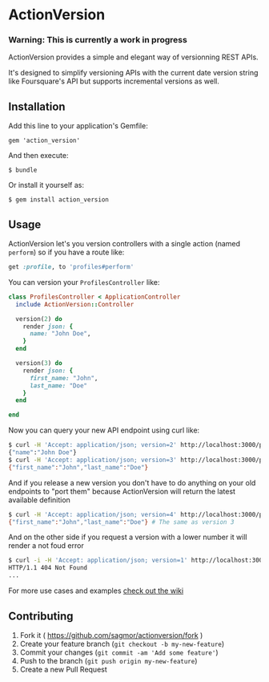 # ActionVersion

### Warning: This is currently a work in progress

ActionVersion provides a simple and elegant way of versionning REST APIs.

It's designed to simplify versioning APIs with the current date version string
like Foursquare's API but supports incremental versions as well.

## Installation

Add this line to your application's Gemfile:

    gem 'action_version'

And then execute:

    $ bundle

Or install it yourself as:

    $ gem install action_version

## Usage

ActionVersion let's you version controllers with a single action (named `perform`) 
so if you have a route like:

```ruby
get :profile, to 'profiles#perform'
```

You can version your `ProfilesController` like:

```ruby
class ProfilesController < ApplicationController
  include ActionVersion::Controller

  version(2) do
    render json: {
      name: "John Doe",
    }
  end

  version(3) do
    render json: {
      first_name: "John",
      last_name: "Doe"
    }
  end

end
```

Now you can query your new API endpoint using curl like:

```bash
$ curl -H 'Accept: application/json; version=2' http://localhost:3000/profile
{"name":"John Doe"}
$ curl -H 'Accept: application/json; version=3' http://localhost:3000/profile
{"first_name":"John","last_name":"Doe"}
```

And if you release a new version you don't have to do anything on your old
endpoints to "port them" because ActionVersion will return the latest available
definition

```bash
$ curl -H 'Accept: application/json; version=4' http://localhost:3000/profile
{"first_name":"John","last_name":"Doe"} # The same as version 3
```

And on the other side if you request a version with a lower number it will 
render a not foud error

```bash
$ curl -i -H 'Accept: application/json; version=1' http://localhost:3000/profile
HTTP/1.1 404 Not Found
...

```

For more use cases and examples [check out the wiki](https://github.com/sagmor/actionversion/wiki)

## Contributing

1. Fork it ( https://github.com/sagmor/actionversion/fork )
2. Create your feature branch (`git checkout -b my-new-feature`)
3. Commit your changes (`git commit -am 'Add some feature'`)
4. Push to the branch (`git push origin my-new-feature`)
5. Create a new Pull Request
